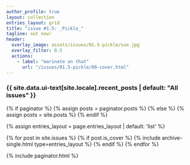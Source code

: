 ```yaml
---
author_profile: true
layout: collection
entries_layout: grid
title: "issue #1.5: _Pickle_"
tagline: out now!
header:
  overlay_image: assets/issues/01.5-pickle/sue.jpg
  overlay_filter: 0.5
  actions:
    - label: "marinate on that"
      url: "/issues/01.5-pickle/00-cover.html"
---
```


<h3 class="archive__subtitle">{{ site.data.ui-text[site.locale].recent_posts | default: "All issues" }}</h3>

{% if paginator %}
  {% assign posts = paginator.posts %}
{% else %}
  {% assign posts = site.posts %}
{% endif %}

{% assign entries_layout = page.entries_layout | default: 'list' %}
<div class="entries-{{ entries_layout }}">
{% for post in site.issues %}
  {% if post.is_cover %}
  {% include archive-single.html type=entries_layout %}
  {% endif %}
{% endfor %}
<div class="entries-{{ entries_layout }}">

{% include paginator.html %}
